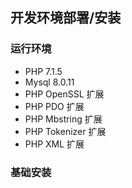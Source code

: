 ## 开发环境部署/安装

### 运行环境

- PHP 7.1.5
- Mysql 8.0.11
- PHP OpenSSL 扩展
- PHP PDO 扩展
- PHP Mbstring 扩展
- PHP Tokenizer 扩展
- PHP XML 扩展



### 基础安装

